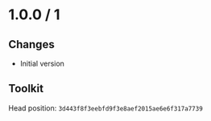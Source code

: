 # 1.0.0 / 1

## Changes

- Initial version

## Toolkit

Head position: `3d443f8f3eebfd9f3e8aef2015ae6e6f317a7739`


